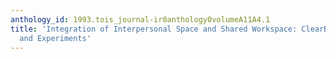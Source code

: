 ```yaml
---
anthology_id: 1993.tois_journal-ir0anthology0volumeA11A4.1
title: 'Integration of Interpersonal Space and Shared Workspace: ClearBoard Design
  and Experiments'
---
```

